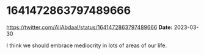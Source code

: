 # 1641472863797489666
https://twitter.com/AliAbdaal/status/1641472863797489666
**Date:** 2023-03-30

I think we should embrace mediocrity in lots of areas of our life.
